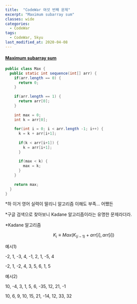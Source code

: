 ```yaml
---
title:  "CodeWar 여섯 번째 문제"
excerpt: "Maximum subarray sum"
classes: wide
categories:
  - CodeWar
tags:
  - CodeWar, 5kyu
last_modified_at: 2020-04-08
---
```


#### [Maximum subarray sum](https://www.codewars.com/kata/54521e9ec8e60bc4de000d6c)

```java
public class Max {
  public static int sequence(int[] arr) {
    if(arr.length == 0) {
      return 0;
    }
    
    if(arr.length == 1) {
      return arr[0];
    }
    
    int max = 0;
    int k = arr[0];
    
    for(int i = 0; i < arr.length -1; i++) {
      k = k + arr[i+1];
          
      if(k < arr[i+1]) {
        k = arr[i+1];
      }
      
      if(max < k) {
        max = k;
      }
    }
    
    return max;
  }
}
```



*하 이거 영어 실력이 딸리니 알고리즘 이해도 부족... 어쨌든

*구글 검색으로 찾아보니 Kadane 알고리즘이라는 유명한 문제라더라.

*Kadane 알고리즘

$$
K_i \equiv Max(K_(i-1) + arr[i], arr[i])
$$


예시1)

-2, 1, -3, 4, -1, 2, 1, -5, 4

-2, 1, -2, 4, 3, 5, 6, 1, 5

예시2)

10, -4, 3, 1, 5, 6, -35, 12, 21, -1

10, 6, 9, 10, 15, 21, -14, 12, 33, 32

